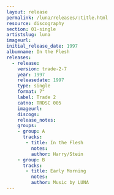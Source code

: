 ```yaml
---
layout: release
permalink: /luna/releases/:title.html
resource: discography
section: 01-single
artistslug: luna
imageurl: 
initial_release_date: 1997
albumname: In the Flesh
releases:
  - release: 
    version: trade-2-7
    year: 1997
    releasedate: 1997
    type: single
    format: 7"
    label: Trade 2
    catno: TRDSC 005
    imageurl: 
    discogs: 
    release_notes: 
    groups:
    - group: A
      tracks:
       - title: In the Flesh
         notes: 
         author: Harry/Stein
    - group: B
      tracks:
       - title: Early Morning
         notes: 
         author: Music by LUNA
---
```


